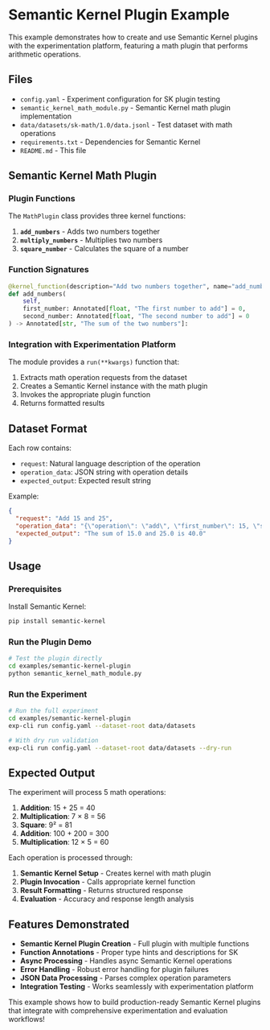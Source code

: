 # Semantic Kernel Plugin Example

This example demonstrates how to create and use Semantic Kernel plugins with the experimentation platform, featuring a math plugin that performs arithmetic operations.

## Files

- `config.yaml` - Experiment configuration for SK plugin testing
- `semantic_kernel_math_module.py` - Semantic Kernel math plugin implementation
- `data/datasets/sk-math/1.0/data.jsonl` - Test dataset with math operations
- `requirements.txt` - Dependencies for Semantic Kernel
- `README.md` - This file

## Semantic Kernel Math Plugin

### Plugin Functions

The `MathPlugin` class provides three kernel functions:

1. **`add_numbers`** - Adds two numbers together
2. **`multiply_numbers`** - Multiplies two numbers  
3. **`square_number`** - Calculates the square of a number

### Function Signatures

```python
@kernel_function(description="Add two numbers together", name="add_numbers")
def add_numbers(
    self, 
    first_number: Annotated[float, "The first number to add"] = 0,
    second_number: Annotated[float, "The second number to add"] = 0
) -> Annotated[str, "The sum of the two numbers"]:
```

### Integration with Experimentation Platform

The module provides a `run(**kwargs)` function that:
1. Extracts math operation requests from the dataset
2. Creates a Semantic Kernel instance with the math plugin
3. Invokes the appropriate plugin function
4. Returns formatted results

## Dataset Format

Each row contains:
- `request`: Natural language description of the operation
- `operation_data`: JSON string with operation details
- `expected_output`: Expected result string

Example:
```json
{
  "request": "Add 15 and 25",
  "operation_data": "{\"operation\": \"add\", \"first_number\": 15, \"second_number\": 25}",
  "expected_output": "The sum of 15.0 and 25.0 is 40.0"
}
```

## Usage

### Prerequisites

Install Semantic Kernel:
```bash
pip install semantic-kernel
```

### Run the Plugin Demo

```bash
# Test the plugin directly
cd examples/semantic-kernel-plugin
python semantic_kernel_math_module.py
```

### Run the Experiment

```bash
# Run the full experiment
cd examples/semantic-kernel-plugin
exp-cli run config.yaml --dataset-root data/datasets

# With dry run validation
exp-cli run config.yaml --dataset-root data/datasets --dry-run
```

## Expected Output

The experiment will process 5 math operations:
1. **Addition**: 15 + 25 = 40
2. **Multiplication**: 7 × 8 = 56  
3. **Square**: 9² = 81
4. **Addition**: 100 + 200 = 300
5. **Multiplication**: 12 × 5 = 60

Each operation is processed through:
1. **Semantic Kernel Setup** - Creates kernel with math plugin
2. **Plugin Invocation** - Calls appropriate kernel function
3. **Result Formatting** - Returns structured response
4. **Evaluation** - Accuracy and response length analysis

## Features Demonstrated

- **Semantic Kernel Plugin Creation** - Full plugin with multiple functions
- **Function Annotations** - Proper type hints and descriptions for SK
- **Async Processing** - Handles async Semantic Kernel operations  
- **Error Handling** - Robust error handling for plugin failures
- **JSON Data Processing** - Parses complex operation parameters
- **Integration Testing** - Works seamlessly with experimentation platform

This example shows how to build production-ready Semantic Kernel plugins that integrate with comprehensive experimentation and evaluation workflows!